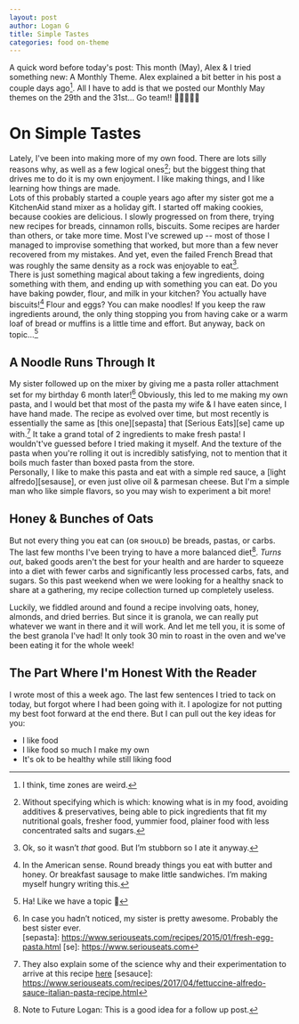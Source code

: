 ```yaml
---
layout: post
author: Logan G
title: Simple Tastes
categories: food on-theme
---
```


A quick word before today's post: This month (May), Alex & I tried something new: A Monthly Theme. Alex explained a bit better in his post a couple days ago[^0]. All I have to add is that we posted our Monthly May themes on the 29th and the 31st… Go team!! 🤜🏼💢🤛🏼

# On Simple Tastes
Lately, I've been into making more of my own food. There are lots silly reasons why, as well as a few logical ones[^1]; but the biggest thing that drives me to do it is my own enjoyment. I like making things, and I like learning how things are made.  
Lots of this probably started a couple years ago after my sister got me a KitchenAid stand mixer as a holiday gift. I started off making cookies, because cookies are delicious. I slowly progressed on from there, trying new recipes for breads, cinnamon rolls, biscuits. Some recipes are harder than others, or take more time. Most I've screwed up -- most of those I managed to improvise something that worked, but more than a few never recovered from my mistakes. And yet, even the failed French Bread that was roughly the same density as a rock was enjoyable to eat[^2].  
There is just something magical about taking a few ingredients, doing something with them, and ending up with something you can eat. Do you have baking powder, flour, and milk in your kitchen? You actually have biscuits![^3] Flour and eggs? You can make noodles! If you keep the raw ingredients around, the only thing stopping you from having cake or a warm loaf of bread or muffins is a little time and effort. But anyway, back on topic…[^4]  

## A Noodle Runs Through It
My sister followed up on the mixer by giving me a pasta roller attachment set for my birthday 6 month later![^5] Obviously, this led to me making my own pasta, and I would bet that most of the pasta my wife & I have eaten since, I have hand made. The recipe as evolved over time, but most recently is essentially the same as [this one][sepasta] that [Serious Eats][se] came up with.[^6]
It take a grand total of 2 ingredients to make fresh pasta! I wouldn't've guessed before I tried making it myself. And the texture of the pasta when you're rolling it out is incredibly satisfying, not to mention that it boils much faster than boxed pasta from the store.  
Personally, I like to make this pasta and eat with a simple red sauce, a [light alfredo][sesause], or even just olive oil & parmesan cheese. But I'm a simple man who like simple flavors, so you may wish to experiment a bit more!

## Honey & Bunches of Oats
But not every thing you eat can (ᴏʀ sʜᴏᴜʟᴅ) be breads, pastas, or carbs. The last few months I've been trying to have a more balanced diet[^7]. *Turns out*, baked goods aren't the best for your health and are harder to squeeze into a diet with fewer carbs and significantly less processed carbs, fats, and sugars. So this past weekend when we were looking for a healthy snack to share at a gathering, my recipe collection turned up completely useless.  

Luckily, we fiddled around and found a recipe involving oats, honey, almonds, and dried berries. But since it is granola, we can really put whatever we want in there and it will work. And let me tell you, it is some of the best granola I've had! It only took 30 min to roast in the oven and we've been eating it for the whole week!

## The Part Where I'm Honest With the Reader
I wrote most of this a week ago. The last few sentences I tried to tack on today, but forgot where I had been going with it. I apologize for not putting my best foot forward at the end there. But I can pull out the key ideas for you:
- I like food
- I like food so much I make my own
- It's ok to be healthy while still liking food

[^0]: I think, time zones are weird.  

[^1]: Without specifying which is which: knowing what is in my food, avoiding additives & preservatives, being able to pick ingredients that fit my nutritional goals, fresher food, yummier food, plainer food with less concentrated salts and sugars.  
[^2]: Ok, so it wasn’t *that* good. But I’m stubborn so I ate it anyway.  
[^3]: In the American sense. Round bready things you eat with butter and honey. Or breakfast sausage to make little sandwiches. I’m making myself hungry writing this.  
[^4]: Ha! Like we have a topic 🤣 

[^5]: In case you hadn’t noticed, my sister is pretty awesome. Probably the best sister ever.  
[sepasta]: https://www.seriouseats.com/recipes/2015/01/fresh-egg-pasta.html
[se]: https://www.seriouseats.com
[^6]: They also explain some of the science why and their experimentation to arrive at this recipe [here](https://www.seriouseats.com/2015/01/best-easy-all-purpose-fresh-pasta-dough-recipe-instructions.html)
[sesauce]: https://www.seriouseats.com/recipes/2017/04/fettuccine-alfredo-sauce-italian-pasta-recipe.html

[^7]: Note to Future Logan: This is a good idea for a follow up post.  